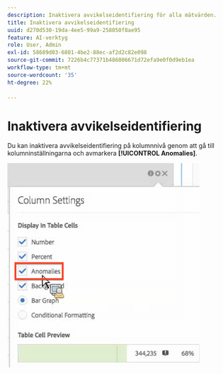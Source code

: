 ```yaml
---
description: Inaktivera avvikelseidentifiering för alla mätvärden.
title: Inaktivera avvikelseidentifiering
uuid: d270d530-19da-4ee5-99a9-258050f8ae95
feature: AI-verktyg
role: User, Admin
exl-id: 58689d03-6801-4be2-88ec-af2d2c82e098
source-git-commit: 7226b4c77371b486006671d72efa9e0f0d9eb1ea
workflow-type: tm+mt
source-wordcount: '35'
ht-degree: 22%

---
```


# Inaktivera avvikelseidentifiering

Du kan inaktivera avvikelseidentifiering på kolumnnivå genom att gå till kolumninställningarna och avmarkera **[!UICONTROL Anomalies]**.

![](assets/turnoff_anomalies.png)
